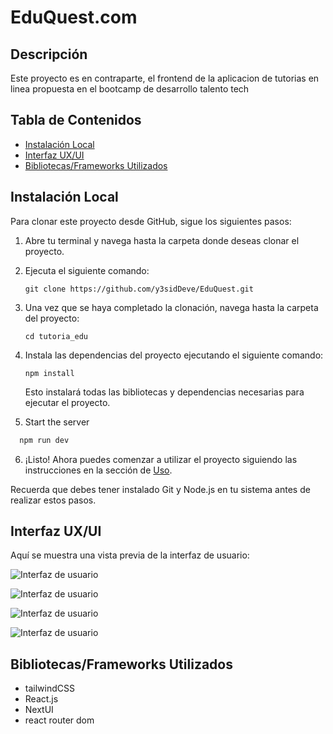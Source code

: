 # EduQuest.com

## Descripción

Este proyecto es en contraparte, el frontend de la aplicacion de tutorias en linea propuesta en el bootcamp de desarrollo talento tech

## Tabla de Contenidos

- [Instalación Local](#instalación-local)
- [Interfaz UX/UI](#interfaz)
- [Bibliotecas/Frameworks Utilizados](#bibliotecasframeworks-utilizados)

## Instalación Local

Para clonar este proyecto desde GitHub, sigue los siguientes pasos:

1. Abre tu terminal y navega hasta la carpeta donde deseas clonar el proyecto.
2. Ejecuta el siguiente comando:

   ```
   git clone https://github.com/y3sidDeve/EduQuest.git
   ```

3. Una vez que se haya completado la clonación, navega hasta la carpeta del proyecto:

   ```
   cd tutoria_edu
   ```

4. Instala las dependencias del proyecto ejecutando el siguiente comando:

   ```
   npm install
   ```

   Esto instalará todas las bibliotecas y dependencias necesarias para ejecutar el proyecto.

5. Start the server

```bash
  npm run dev
```

6. ¡Listo! Ahora puedes comenzar a utilizar el proyecto siguiendo las instrucciones en la sección de [Uso](#uso).

Recuerda que debes tener instalado Git y Node.js en tu sistema antes de realizar estos pasos.

## Interfaz UX/UI

Aquí se muestra una vista previa de la interfaz de usuario:

![Interfaz de usuario](https://private-user-images.githubusercontent.com/118916108/342971885-77cf12dc-c3fc-4924-ab26-38a86089a23e.png?jwt=eyJhbGciOiJIUzI1NiIsInR5cCI6IkpXVCJ9.eyJpc3MiOiJnaXRodWIuY29tIiwiYXVkIjoicmF3LmdpdGh1YnVzZXJjb250ZW50LmNvbSIsImtleSI6ImtleTUiLCJleHAiOjE3MTkzNjM2MzQsIm5iZiI6MTcxOTM2MzMzNCwicGF0aCI6Ii8xMTg5MTYxMDgvMzQyOTcxODg1LTc3Y2YxMmRjLWMzZmMtNDkyNC1hYjI2LTM4YTg2MDg5YTIzZS5wbmc_WC1BbXotQWxnb3JpdGhtPUFXUzQtSE1BQy1TSEEyNTYmWC1BbXotQ3JlZGVudGlhbD1BS0lBVkNPRFlMU0E1M1BRSzRaQSUyRjIwMjQwNjI2JTJGdXMtZWFzdC0xJTJGczMlMkZhd3M0X3JlcXVlc3QmWC1BbXotRGF0ZT0yMDI0MDYyNlQwMDU1MzRaJlgtQW16LUV4cGlyZXM9MzAwJlgtQW16LVNpZ25hdHVyZT02NDUwMWNjYjQwZTdlOTJmZGJkMGE1NzE0YmRlMjc3MjBlNjdhZjg0NzQxNDAwY2U5MjZkZWU1ZGNlYzU5MmU4JlgtQW16LVNpZ25lZEhlYWRlcnM9aG9zdCZhY3Rvcl9pZD0wJmtleV9pZD0wJnJlcG9faWQ9MCJ9.NfmSo9U0cLsaaTpcKSul5D5hFQXacSFfdfRB7v3FPes)

![Interfaz de usuario](https://private-user-images.githubusercontent.com/118916108/342971944-5a84cfd0-b760-46e5-aba1-346877adad7e.png?jwt=eyJhbGciOiJIUzI1NiIsInR5cCI6IkpXVCJ9.eyJpc3MiOiJnaXRodWIuY29tIiwiYXVkIjoicmF3LmdpdGh1YnVzZXJjb250ZW50LmNvbSIsImtleSI6ImtleTUiLCJleHAiOjE3MTkzNjQxMzksIm5iZiI6MTcxOTM2MzgzOSwicGF0aCI6Ii8xMTg5MTYxMDgvMzQyOTcxOTQ0LTVhODRjZmQwLWI3NjAtNDZlNS1hYmExLTM0Njg3N2FkYWQ3ZS5wbmc_WC1BbXotQWxnb3JpdGhtPUFXUzQtSE1BQy1TSEEyNTYmWC1BbXotQ3JlZGVudGlhbD1BS0lBVkNPRFlMU0E1M1BRSzRaQSUyRjIwMjQwNjI2JTJGdXMtZWFzdC0xJTJGczMlMkZhd3M0X3JlcXVlc3QmWC1BbXotRGF0ZT0yMDI0MDYyNlQwMTAzNTlaJlgtQW16LUV4cGlyZXM9MzAwJlgtQW16LVNpZ25hdHVyZT00YjQ1MzllNWZiYzE5YzFhYjk1YjNiMGZkYmUxNTQ0MmFhZTI3Yjg4OGFkZjRjYmViMjc3MTlhYTE2YjBmOTZmJlgtQW16LVNpZ25lZEhlYWRlcnM9aG9zdCZhY3Rvcl9pZD0wJmtleV9pZD0wJnJlcG9faWQ9MCJ9.ypwjiLDOB7Csuz13gqOjf1fZSBp4aVMNDyus5tnkbfM)

![Interfaz de usuario](https://private-user-images.githubusercontent.com/118916108/342972068-2aa958e4-7302-4719-8b4d-80c2b4a662be.png?jwt=eyJhbGciOiJIUzI1NiIsInR5cCI6IkpXVCJ9.eyJpc3MiOiJnaXRodWIuY29tIiwiYXVkIjoicmF3LmdpdGh1YnVzZXJjb250ZW50LmNvbSIsImtleSI6ImtleTUiLCJleHAiOjE3MTkzNjQxMzksIm5iZiI6MTcxOTM2MzgzOSwicGF0aCI6Ii8xMTg5MTYxMDgvMzQyOTcyMDY4LTJhYTk1OGU0LTczMDItNDcxOS04YjRkLTgwYzJiNGE2NjJiZS5wbmc_WC1BbXotQWxnb3JpdGhtPUFXUzQtSE1BQy1TSEEyNTYmWC1BbXotQ3JlZGVudGlhbD1BS0lBVkNPRFlMU0E1M1BRSzRaQSUyRjIwMjQwNjI2JTJGdXMtZWFzdC0xJTJGczMlMkZhd3M0X3JlcXVlc3QmWC1BbXotRGF0ZT0yMDI0MDYyNlQwMTAzNTlaJlgtQW16LUV4cGlyZXM9MzAwJlgtQW16LVNpZ25hdHVyZT02OWEyNmU1ZDg3YWY2Y2E5Mjg5ZTQ5ZWU2YWJhODM2NmVlN2FmMzZhYWY1Mjc0MjRiZTUwMjVmNTgyYWNhMDVmJlgtQW16LVNpZ25lZEhlYWRlcnM9aG9zdCZhY3Rvcl9pZD0wJmtleV9pZD0wJnJlcG9faWQ9MCJ9.jbdAxQ5MLxNHOoNhXgwZLcQ9vzvwzoR8Me4AL_ZRA4E)

![Interfaz de usuario](https://private-user-images.githubusercontent.com/118916108/344362663-a0e136d5-90c6-4d71-9513-e7f3d0bd5a63.png?jwt=eyJhbGciOiJIUzI1NiIsInR5cCI6IkpXVCJ9.eyJpc3MiOiJnaXRodWIuY29tIiwiYXVkIjoicmF3LmdpdGh1YnVzZXJjb250ZW50LmNvbSIsImtleSI6ImtleTUiLCJleHAiOjE3MTk2MzE1MTMsIm5iZiI6MTcxOTYzMTIxMywicGF0aCI6Ii8xMTg5MTYxMDgvMzQ0MzYyNjYzLWEwZTEzNmQ1LTkwYzYtNGQ3MS05NTEzLWU3ZjNkMGJkNWE2My5wbmc_WC1BbXotQWxnb3JpdGhtPUFXUzQtSE1BQy1TSEEyNTYmWC1BbXotQ3JlZGVudGlhbD1BS0lBVkNPRFlMU0E1M1BRSzRaQSUyRjIwMjQwNjI5JTJGdXMtZWFzdC0xJTJGczMlMkZhd3M0X3JlcXVlc3QmWC1BbXotRGF0ZT0yMDI0MDYyOVQwMzIwMTNaJlgtQW16LUV4cGlyZXM9MzAwJlgtQW16LVNpZ25hdHVyZT1hNDMwYjFmODk3NGE2MjNhY2Y2MTA4MjI5ZmRmYWZlZGFlOGFmZTk2MjAxY2EyMDU3YjQyYmY3MjRmNTZlYTYwJlgtQW16LVNpZ25lZEhlYWRlcnM9aG9zdCZhY3Rvcl9pZD0wJmtleV9pZD0wJnJlcG9faWQ9MCJ9.NePwhvkc0FmPm3nWCH-5W0MZWHibZQoTt8fhyjRoWDY)

## Bibliotecas/Frameworks Utilizados

- tailwindCSS
- React.js
- NextUI
- react router dom
